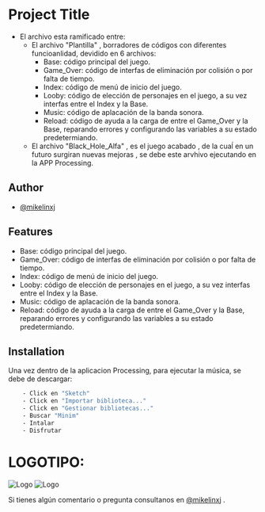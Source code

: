 
# Project Title

- El archivo esta ramificado entre:
    -  El archivo "Plantilla" , borradores de códigos con diferentes funcioanlidad, devidido en 6 archivos: 
        - Base: código principal del juego.
        - Game_Over: código de interfas de eliminación por colisión o por falta de tiempo.
        - Index: código de menú de inicio del juego.
        - Looby: código de elección de personajes en el juego, a su vez interfas entre el Index y la Base.
        - Music: código de aplacación de la banda sonora.
        - Reload: código de ayuda a la carga de entre el Game_Over y la Base, reparando errores y configurando las variables a su estado predetermiando.
    - El archivo "Black_Hole_Alfa" , es el juego acabado , de la cuaĺ en un futuro surgiran nuevas mejoras , se debe este arvhivo ejecutando en la APP Processing.
    
        



## Author

- [@mikelinxj](https://github.com/mikelinxj)


## Features

- Base: código principal del juego.
- Game_Over: código de interfas de eliminación por colisión o por falta de tiempo.
- Index: código de menú de inicio del juego.
- Looby: código de elección de personajes en el juego, a su vez interfas entre el Index y la Base.
- Music: código de aplacación de la banda sonora.
- Reload: código de ayuda a la carga de entre el Game_Over y la Base, reparando errores y configurando las variables a su estado predetermiando.
    


## Installation

Una vez dentro de la aplicacion Processing, para ejecutar la música, se debe de descargar:

```bash
    - Click en "Sketch"
    - Click en "Importar biblioteca..."
    - Click en "Gestionar bibliotecas..."
    - Buscar "Minim"
    - Intalar
    - Disfrutar
```
    
# LOGOTIPO:
![Logo](https://th.bing.com/th/id/OIP.1RHpqwL8HBjPI9Nk72tgiAAAAA?rs=1&pid=ImgDetMain)
![Logo](https://th.bing.com/th/id/OIP.73fIq1QK36mR0zZDo98F5wAAAA?rs=1&pid=ImgDetMain)


Si tienes algún comentario o pregunta consultanos en [@mikelinxj](https://github.com/mikelinxj) .
